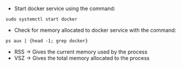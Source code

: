 - Start docker service using the command:
```
sudo systemctl start docker
```

- Check for memory allocated to docker service with the command:
```
ps aux | {head -1; grep docker}
```

- RSS -> Gives the current memory used by the process
- VSZ -> Gives the total memory allocated to the process
